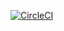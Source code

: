 [![CircleCI](https://circleci.com/gh/RickVerkuijlen/fitbuddy-backend.svg?style=svg)](https://circleci.com/gh/RickVerkuijlen/fitbuddy-backend)

